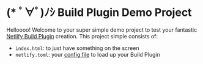 #  (* ﾟ∀ﾟ)ﾉｼ Build Plugin Demo Project

Helloooo! Welcome to your super simple demo project to test your fantastic [Netlify Build Plugin](https://docs.netlify.com/configure-builds/build-plugins/#install-a-plugin?utm_source=repo&utm_medium=bp-demo-project-tzm&utm_campaign=devex) creation. This project simple consists of:

- `index.html`: to just have something on the screen
- `netlify.toml`: your [config file](https://docs.netlify.com/configure-builds/file-based-configuration/?utm_source=repo&utm_medium=bp-demo-project-tzm&utm_campaign=devex) to load up your Build Plugin
